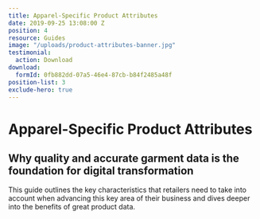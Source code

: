 ```yaml
---
title: Apparel-Specific Product Attributes
date: 2019-09-25 13:08:00 Z
position: 4
resource: Guides
image: "/uploads/product-attributes-banner.jpg"
testimonial:
  action: Download
download:
  formId: 0fb882dd-07a5-46e4-87cb-b84f2485a48f
position-list: 3
exclude-hero: true
---
```


# Apparel-Specific Product Attributes

## Why quality and accurate garment data is the foundation for digital transformation

This guide outlines the key characteristics that retailers need to take into account when advancing this key area of their business and dives deeper into the benefits of great product data.
